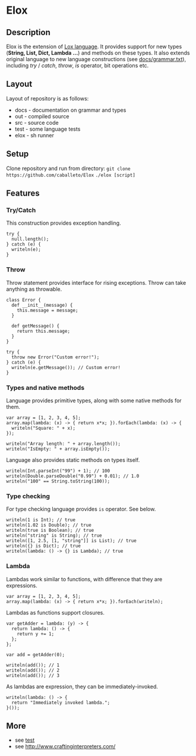 # Elox

## Description
Elox is the extension of [Lox language](https://github.com/munificent/craftinginterpreters).
It provides support for new types (**String, List, Dict, Lambda ...**) and methods on these types. 
It also extends original language to new language constructions (see [docs/grammar.txt](https://github.com/caballeto/Elox/blob/master/docs/grammar.txt)), including *try* / *catch*, 
*throw*, *is* operator, bit operations etc.

## Layout
Layout of repository is as follows:
 - docs - documentation on grammar and types
 - out - compiled source
 - src - source code
 - test - some language tests
 - elox - sh runner
 
## Setup
Clone repository and run from directory:
`git clone https://github.com/caballeto/Elox`
`./elox [script]`

## Features
### Try/Catch
This construction provides exception handling.
```
try {
  null.length();
} catch (e) {
  writeln(e);
}
```
### Throw
Throw statement provides interface for rising exceptions. Throw can take anything as throwable.
```
class Error {
  def __init__(message) {
    this.message = message;
  }
  
  def getMessage() {
    return this.message;
  }
}

try {
  throw new Error("Custom error!");
} catch (e) {
  writeln(e.getMessage()); // Custom error!
}
```
### Types and native methods
Language provides primitive types, along with some native methods for them.
```
var array = [1, 2, 3, 4, 5];
array.map(lambda: (x) -> { return x*x; }).forEach(lambda: (x) -> {
  writeln("Square: " + x);
});

writeln("Array length: " + array.length());
writeln("IsEmpty: " + array.isEmpty());
```
Language also provides static methods on types itself.
```
writeln(Int.parseInt("99") + 1); // 100
writeln(Double.parseDouble("0.99") + 0.01); // 1.0
writeln("100" == String.toString(100));
```
### Type checking
For type checking language provides `is` operator. See below.
```
writeln(1 is Int); // true
writeln(1.02 is Double); // true
writeln(true is Boolean); // true
writeln("string" is String); // true
writeln([1, 2.5, [1, "string"]] is List); // true
writeln({} is Dict); // true
writeln(lambda: () -> {} is Lambda); // true
```
### Lambda
Lambdas work similar to functions, with difference that they are expressions.
```
var array = [1, 2, 3, 4, 5];
array.map(lambda: (x) -> { return x*x; }).forEach(writeln);
```
Lambdas as functions support closures.
```
var getAdder = lambda: (y) -> {
  return lambda: () -> {
    return y += 1;
  };
};

var add = getAdder(0);

writeln(add()); // 1
writeln(add()); // 2
writeln(add()); // 3
```
As lambdas are expression, they can be immediately-invoked.
```
writeln(lambda: () -> { 
  return "Immediately invoked lambda."; 
}());
```
## More
 - see [test](https://github.com/caballeto/Elox/tree/master/test)
 - see http://www.craftinginterpreters.com/
